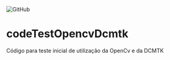 ![GitHub](https://img.shields.io/github/license/rogermsarmento/codeTestOpencvDcmtk)
# codeTestOpencvDcmtk
Código para teste inicial de utilização da OpenCv e da DCMTK
